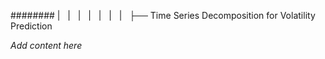 ######## |   |   |   |   |   |   |   ├── Time Series Decomposition for Volatility Prediction

*Add content here*